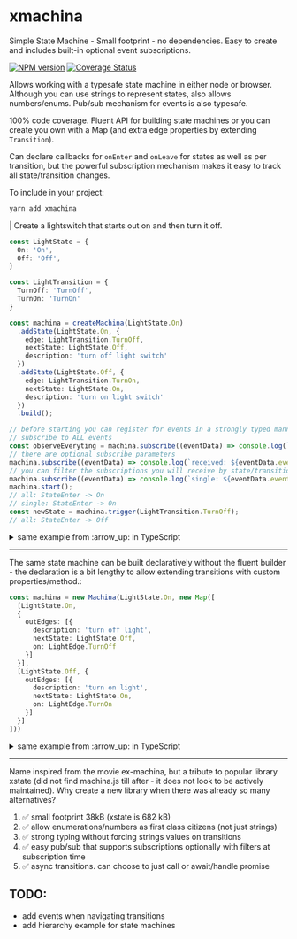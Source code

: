 # xmachina
Simple State Machine - Small footprint - no dependencies.  Easy to create and includes built-in optional event subscriptions.

[![NPM version](http://img.shields.io/npm/v/xmachina.svg?style=flat-square)](https://www.npmjs.com/package/xmachina)
[![Coverage Status](https://coveralls.io/repos/github/brianzinn/xmachina/badge.svg?branch=main)](https://coveralls.io/github/brianzinn/xmachina?branch=main)

Allows working with a typesafe state machine in either node or browser.  Although you can use strings to represent states, also allows numbers/enums.  Pub/sub mechanism for events is also typesafe.

100% code coverage. Fluent API for building state machines or you can create you own with a Map (and extra edge properties by extending `Transition`).

Can declare callbacks for `onEnter` and `onLeave` for states as well as per transition, but the powerful subscription mechanism makes it easy to track all state/transition changes.

To include in your project:
```bash
yarn add xmachina
```

| Create a lightswitch that starts out on and then turn it off.
```typescript
const LightState = {
  On: 'On',
  Off: 'Off',
}

const LightTransition = {
  TurnOff: 'TurnOff',
  TurnOn: 'TurnOn'
}

const machina = createMachina(LightState.On)
  .addState(LightState.On, {
    edge: LightTransition.TurnOff,
    nextState: LightState.Off,
    description: 'turn off light switch'
  })
  .addState(LightState.Off, {
    edge: LightTransition.TurnOn,
    nextState: LightState.On,
    description: 'turn on light switch'
  })
  .build();

// before starting you can register for events in a strongly typed manner.
// subscribe to ALL events
const observeEveryting = machina.subscribe((eventData) => console.log(`all: ${eventData.}`, eventData));
// there are optional subscribe parameters
machina.subscribe((eventData) => console.log(`received: ${eventData.event} -> ${eventData.value.new}`));
// you can filter the subscriptions you will receive by state/transition only and optionally by a single value.
machina.subscribe((eventData) => console.log(`single: ${eventData.event} -> ${eventData.value.new}`), NotificationType.StateEnter, LightState.On);
machina.start();
// all: StateEnter -> On
// single: StateEnter -> On
const newState = machina.trigger(LightTransition.TurnOff);
// all: StateEnter -> Off
```

<details>
  <summary>same example from :arrow_up: in TypeScript</summary>

```typescript
// string enums are optional - supports all enum types
enum LightState {
  On = 'On',
  Off = 'Off'
};

enum LightTransition {
  TurnOff = 'TurnOff',
  TurnOn = 'TurnOn'
}

const machina = createMachina<LightState, LightTransition>(LightState.On)
  .addState(LightState.On, {
    edge: LightTransition.TurnOff,
    nextState: LightState.Off,
    description: 'turn off light switch'
  })
  .addState(LightState.Off, {
    edge: LightTransition.TurnOn,
    nextState: LightState.On,
    description: 'turn on light switch'
  })
  .build();

// before starting you can register for events in a strongly typed manner.
// subscribe to ALL events
const observeEveryting = machina.subscribe((eventData: EventData<LightState | LightTransition>) => console.log(`all: ${eventData.}`, eventData));
// there are optional subscribe parameters
machina.subscribe((eventData: EventData<LightState | LightTransition>) => console.log(`received: ${eventData.event} -> ${eventData.value.new}`));
machina.subscribe((eventData: EventData<LightState | LightTransition>) => console.log(`single: ${eventData.event} -> ${eventData.value.new}`), NotificationType.StateEnter, LightState.On);
machina.start();
// all: StateEnter -> On
// single: StateEnter -> On
const newState = machina.trigger(LightTransition.TurnOff);
// all: StateEnter -> Off
```
</details>

---

The same state machine can be built declaratively without the fluent builder - the declaration is a bit lengthy to allow extending transitions with custom properties/method.:
```typescript
const machina = new Machina(LightState.On, new Map([
  [LightState.On,
  {
    outEdges: [{
      description: 'turn off light',
      nextState: LightState.Off,
      on: LightEdge.TurnOff
    }]
  }],
  [LightState.Off, {
    outEdges: [{
      description: 'turn on light',
      nextState: LightState.On,
      on: LightEdge.TurnOn
    }]
  }]
]))
```

<details>
  <summary>same example from :arrow_up: in TypeScript</summary>

```typescript
const machina = new Machina(LightState.On, new Map<LightState, NodeState<LightState, LightEdge, Transition<LightState, LightEdge>>>([
  [LightState.On,
  {
    outEdges: [{
      description: 'turn off light',
      nextState: LightState.Off,
      on: LightEdge.TurnOff
    }]
  }],
  [LightState.Off, {
    outEdges: [{
      description: 'turn on light',
      nextState: LightState.On,
      on: LightEdge.TurnOn
    }]
  }]
]))
```
</details>

---

Name inspired from the movie ex-machina, but a tribute to popular library xstate (did not find machina.js till after - it does not look to be actively maintained).
Why create a new library when there was already so many alternatives?
1. :white_check_mark: small footprint 38kB (xstate is 682 kB)
2. :white_check_mark: allow enumerations/numbers as first class citizens (not just strings)
3. :white_check_mark: strong typing without forcing strings values on transitions
4. :white_check_mark: easy pub/sub that supports subscriptions optionally with filters at subscription time
5. :white_check_mark: async transitions. can choose to just call or await/handle promise

## TODO:
* add events when navigating transitions
* add hierarchy example for state machines